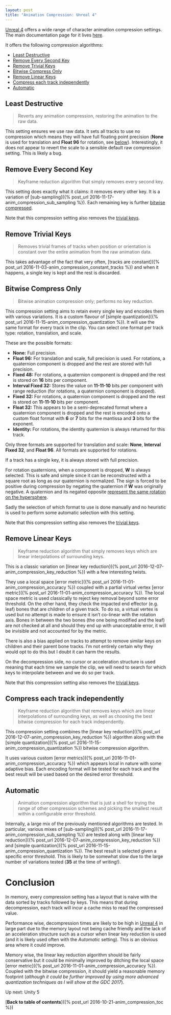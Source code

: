 ```yaml
---
layout: post
title: "Animation Compression: Unreal 4"
---
```

[Unreal 4](https://en.wikipedia.org/wiki/Unreal_Engine#Unreal_Engine_4) offers a wide range of character animation compression settings. The main documentation page for it lives [here](https://docs.unrealengine.com/latest/INT/Engine/Animation/Sequences/).

It offers the following compression algorithms:

*  [Least Destructive](#least_destructive)
*  [Remove Every Second Key](#second_key)
*  [Remove Trivial Keys](#trivial_keys)
*  [Bitwise Compress Only](#bitwise_only)
*  [Remove Linear Keys](#remove_linear)
*  [Compress each track independently](#compress_independently)
*  [Automatic](#automatic_setting)

## <a name="least_destructive"></a>Least Destructive

>  Reverts any animation compression, restoring the animation to the raw data.

This setting ensures we use raw data. It sets all tracks to use no compression which means they will have full floating point precision (**None** is used for translation and **Float 96** for rotation, see [below](#bitwise_only)). Interestingly, it does not appear to revert the scale to a sensible default raw compression setting. This is likely a bug.

## <a name="second_key"></a>Remove Every Second Key

>  Keyframe reduction algorithm that simply removes every second key.

This setting does exactly what it claims: it removes every other key. It is a variation of [sub-sampling]({% post_url 2016-11-17-anim_compression_sub_sampling %}). Each remaining key is further [bitwise compressed](#bitwise_only).

Note that this compression setting also removes the [trivial keys](#trivial_keys).

## <a name="trivial_keys"></a>Remove Trivial Keys

>  Removes trivial frames of tracks when position or orientation is constant over the entire animation from the raw animation data.

This takes advantage of the fact that very often, [tracks are constant]({% post_url 2016-11-03-anim_compression_constant_tracks %}) and when it happens, a single key is kept and the rest is discarded.

## <a name="bitwise_only"></a>Bitwise Compress Only

>  Bitwise animation compression only; performs no key reduction.

This compression setting aims to retain every single key and encodes them with various variations. It is a custom flavour of [simple quantization]({% post_url 2016-11-15-anim_compression_quantization %}). It will use the same format for every track in the clip. You can select one format per track type: rotation, translation, and scale.

These are the possible formats:

*  **None:** Full precision.
*  **Float 96:** For translation and scale, full precision is used. For rotations, a quaternion component is dropped and the rest are stored with full precision.
*  **Fixed 48:** For rotations, a quaternion component is dropped and the rest is stored on **16** bits per component.
*  **Interval Fixed 32:** Stores the value on **11-11-10** bits per component with range reduction (for rotations, a quaternion component is dropped).
*  **Fixed 32:** For rotations, a quaternion component is dropped and the rest is stored on **11-11-10** bits per component.
*  **Float 32:** This appears to be a semi-deprecated format where a quaternion component is dropped and the rest is encoded onto a custom float format with **6** or **7** bits for the mantissa and **3** bits for the exponent.
*  **Identity:** For rotations, the identity quaternion is always returned for this track.

Only three formats are supported for translation and scale: **None**, **Interval Fixed 32**, and **Float 96**. All formats are supported for rotations.

If a track has a single key, it is always stored with full precision.

For rotation quaternions, when a component is dropped, **W** is always selected. This is safe and simple since it can be reconstructed with a square root as long as our quaternion is normalized. The sign is forced to be positive during compression by negating the quaternion if **W** was originally negative. A quaternion and its negated opposite [represent the same rotation on the hypersphere](https://en.wikipedia.org/wiki/Quaternions_and_spatial_rotation#The_hypersphere_of_rotations).

Sadly the selection of which format to use is done manually and no heuristic is used to perform some automatic selection with this setting.

Note that this compression setting also removes the [trivial keys](#trivial_keys).

## <a name="remove_linear"></a>Remove Linear Keys

>  Keyframe reduction algorithm that simply removes keys which are linear interpolations of surrounding keys.

This is a classic variation on [linear key reduction]({% post_url 2016-12-07-anim_compression_key_reduction %}) with a few interesting twists.

They use a local space [error metric]({% post_url 2016-11-01-anim_compression_accuracy %}) coupled with a partial virtual vertex [error metric]({% post_url 2016-11-01-anim_compression_accuracy %}). The local space metric is used classically to reject key removal beyond some error threshold. On the other hand, they check the impacted end effector (e.g. leaf) bones that are children of a given track. To do so, a virtual vertex is used but no attempt is made to ensure it isn’t co-linear with the rotation axis. Bones in between the two bones (the one being modified and the leaf) are not checked at all and should they end up with unacceptable error, it will be invisible and not accounted for by the metric.

There is also a bias applied on tracks to attempt to remove similar keys on children and their parent bone tracks. I’m not entirely certain why they would opt to do this but I doubt it can harm the results.

On the decompression side, no cursor or acceleration structure is used meaning that each time we sample the clip, we will need to search for which keys to interpolate between and we do so per track.

Note that this compression setting also removes the [trivial keys](#trivial_keys).

## <a name="compress_independently"></a>Compress each track independently

>  Keyframe reduction algorithm that removes keys which are linear interpolations of surrounding keys, as well as choosing the best bitwise compression for each track independently.

This compression setting combines the [linear key reduction]({% post_url 2016-12-07-anim_compression_key_reduction %}) algorithm along with the [simple quantization]({% post_url 2016-11-15-anim_compression_quantization %}) bitwise compression algorithm.

It uses various custom [error metrics]({% post_url 2016-11-01-anim_compression_accuracy %}) which appears local in nature with some adaptive bias.
Each encoding format will be tested for each track and the best result will be used based on the desired error threshold.

## <a name="automatic_setting"></a>Automatic

>  Animation compression algorithm that is just a shell for trying the range of other compression schemes and picking the smallest result within a configurable error threshold.

Internally, a large mix of the previously mentioned algorithms are tested. In particular, various mixes of [sub-sampling]({% post_url 2016-11-17-anim_compression_sub_sampling %}) are tested along with [linear key reduction]({% post_url 2016-12-07-anim_compression_key_reduction %}) and [simple quantization]({% post_url 2016-11-15-anim_compression_quantization %}). The best result is selected given a specific error threshold. This is likely to be somewhat slow due to the large number of variations tested (**35** at the time of writing!).

# Conclusion

In memory, every compression setting has a layout that is naive with the data sorted by tracks followed by keys. This means that during decompression, each track will incur a cache miss to read the compressed value.

Performance wise, decompression times are likely to be high in [Unreal 4](https://en.wikipedia.org/wiki/Unreal_Engine#Unreal_Engine_4) in large part due to the memory layout not being cache friendly and the lack of an acceleration structure such as a cursor when linear key reduction is used (and it is likely used often with the *Automatic* setting). This is an obvious area where it could improve.

Memory wise, the linear key reduction algorithm should be fairly conservative but it could be minimally improved by ditching the local space [error metric]({% post_url 2016-11-01-anim_compression_accuracy %}). Coupled with the bitwise compression, it should yield a reasonable memory footprint (*although it could be further improved by using more advanced quantization techniques as I will show at the GDC 2017*).

Up next: Unity 5

[**Back to table of contents**]({% post_url 2016-10-21-anim_compression_toc %})


